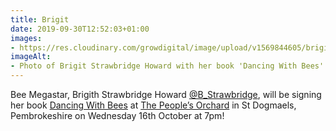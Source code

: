 ```yaml
---
title: Brigit
date: 2019-09-30T12:52:03+01:00
images: 
- https://res.cloudinary.com/growdigital/image/upload/v1569844605/brigit-strawbridge.jpg
imageAlt: 
- Photo of Brigit Strawbridge Howard with her book 'Dancing With Bees'
---
```


Bee Megastar, Brigith Strawbridge Howard [@B_Strawbridge](https://mobile.twitter.com/B_Strawbridge), will be signing her book [Dancing With Bees](https://www.chelseagreen.com/product/dancing-with-bees/) at [The People’s Orchard](https://www.facebook.com/peoplesorchardstdogs/) in St Dogmaels, Pembrokeshire on Wednesday 16th October at 7pm! 
